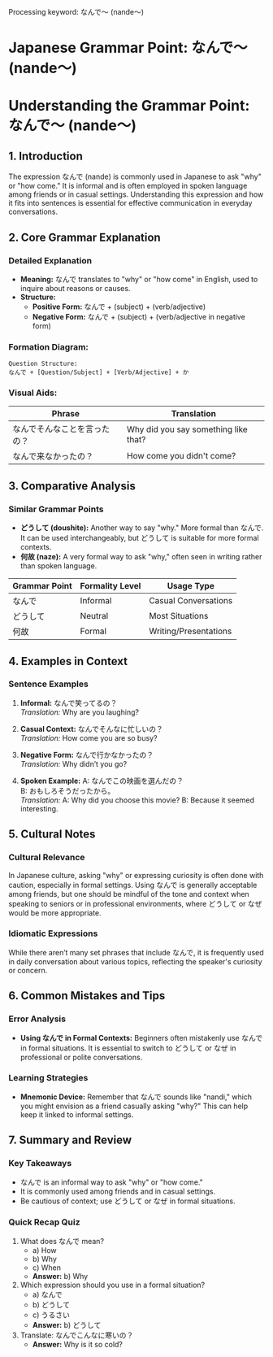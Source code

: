 Processing keyword: なんで～ (nande～)
# Japanese Grammar Point: なんで～ (nande～)
# Understanding the Grammar Point: なんで～ (nande～)
## 1. Introduction
The expression なんで (nande) is commonly used in Japanese to ask "why" or "how come." It is informal and is often employed in spoken language among friends or in casual settings. Understanding this expression and how it fits into sentences is essential for effective communication in everyday conversations.
## 2. Core Grammar Explanation
### Detailed Explanation
- **Meaning:** なんで translates to "why" or "how come" in English, used to inquire about reasons or causes. 
- **Structure:**
  - **Positive Form:** なんで + (subject) + (verb/adjective)
  - **Negative Form:** なんで + (subject) + (verb/adjective in negative form)
  
### Formation Diagram:
```
Question Structure:
なんで + [Question/Subject] + [Verb/Adjective] + か
```
### Visual Aids:
| Phrase | Translation |
|--------|-------------|
| なんでそんなことを言ったの？ | Why did you say something like that? |
| なんで来なかったの？ | How come you didn't come? |
## 3. Comparative Analysis
### Similar Grammar Points
- **どうして (doushite):** Another way to say "why." More formal than なんで. It can be used interchangeably, but どうして is suitable for more formal contexts.
- **何故 (naze):** A very formal way to ask "why," often seen in writing rather than spoken language.
  
| Grammar Point | Formality Level | Usage Type           |
|---------------|-----------------|-----------------------|
| なんで        | Informal        | Casual Conversations   |
| どうして      | Neutral         | Most Situations        |
| 何故          | Formal          | Writing/Presentations  |
## 4. Examples in Context
### Sentence Examples
1. **Informal:** なんで笑ってるの？  
   *Translation:* Why are you laughing?
   
2. **Casual Context:** なんでそんなに忙しいの？  
   *Translation:* How come you are so busy?
3. **Negative Form:** なんで行かなかったの？  
   *Translation:* Why didn’t you go?
4. **Spoken Example:** A: なんでこの映画を選んだの？  
    B: おもしろそうだったから。  
   *Translation:* A: Why did you choose this movie? B: Because it seemed interesting.
## 5. Cultural Notes
### Cultural Relevance
In Japanese culture, asking "why" or expressing curiosity is often done with caution, especially in formal settings. Using なんで is generally acceptable among friends, but one should be mindful of the tone and context when speaking to seniors or in professional environments, where どうして or なぜ would be more appropriate.
### Idiomatic Expressions
While there aren’t many set phrases that include なんで, it is frequently used in daily conversation about various topics, reflecting the speaker's curiosity or concern.
## 6. Common Mistakes and Tips
### Error Analysis
- **Using なんで in Formal Contexts:** Beginners often mistakenly use なんで in formal situations. It is essential to switch to どうして or なぜ in professional or polite conversations.
  
### Learning Strategies
- **Mnemonic Device:** Remember that なんで sounds like "nandi," which you might envision as a friend casually asking "why?" This can help keep it linked to informal settings.
## 7. Summary and Review
### Key Takeaways
- なんで is an informal way to ask "why" or "how come."
- It is commonly used among friends and in casual settings.
- Be cautious of context; use どうして or なぜ in formal situations.
### Quick Recap Quiz
1. What does なんで mean?
   - a) How
   - b) Why
   - c) When
   - **Answer:** b) Why
2. Which expression should you use in a formal situation?
   - a) なんで
   - b) どうして
   - c) うるさい
   - **Answer:** b) どうして
3. Translate: なんでこんなに寒いの？
   - **Answer:** Why is it so cold?

